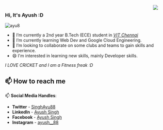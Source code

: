 <img align='right' src="https://github-readme-stats.vercel.app/api?username=ayu8&show_icons=true&hide_rank=true&title_color=00ff41&icon_color=82eefd&text_color=afafaf&bg_color=151515">

### Hi, It's Ayush :D

<img src="https://komarev.com/ghpvc/?username=ayu8" alt="ayu8"/>

- 🔭 I’m currently a 2nd year B.Tech (ECE) student in [_VIT Chennai_](http://chennai.vit.ac.in/)
- 🌱 I’m currently learning Web Dev and Google Cloud Engineering.
- 👯 I’m looking to collaborate on some clubs and teams to gain skills and experience.
- 😄 I'm interested in learning new skills, mainly Developer skills.

_I LOVE CRICKET and I am a Fitness freak :D_

## 📫 How to reach me
 📫 **Social Media Handles**:
- **Twitter** - [SinghAyu88](https://twitter.com/SinghAyu88)
- **LinkedIn** - [Ayush Singh](https://www.linkedin.com/in/ayush-singh-3395111a6/)
- **Facebook** - [Ayush Singh](https://www.facebook.com/mr.ayush8/)
- **Instagram** - [ayush__88](https://www.instagram.com/ayush__88)
